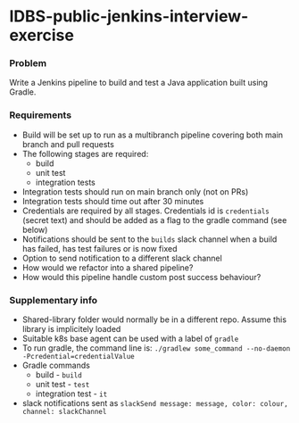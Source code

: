 # IDBS-public-jenkins-interview-exercise

### Problem

Write a Jenkins pipeline to build and test a Java application built using Gradle.

### Requirements

* Build will be set up to run as a multibranch pipeline covering both main branch and pull requests
* The following stages are required:
    * build
    * unit test
    * integration tests
* Integration tests should run on main branch only (not on PRs)
* Integration tests should time out after 30 minutes
* Credentials are required by all stages. Credentials id is `credentials` (secret text) and should be added as a flag to the gradle command (see below)
* Notifications should be sent to the `builds` slack channel when a build has failed, has test failures or is now fixed
* Option to send notification to a different slack channel
* How would we refactor into a shared pipeline?
* How would this pipeline handle custom post success behaviour?


### Supplementary info

* Shared-library folder would normally be in a different repo. Assume this library is implicitely loaded
* Suitable k8s base agent can be used with a label of `gradle`
* To run gradle, the command line is: `./gradlew some_command --no-daemon -Pcredential=credentialValue`
* Gradle commands
    * build - `build`
    * unit test - `test`
    * integration test - `it`
* slack notifications sent as `slackSend message: message, color: colour, channel: slackChannel`
